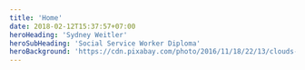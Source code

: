 ```yaml
---
title: 'Home'
date: 2018-02-12T15:37:57+07:00
heroHeading: 'Sydney Weitler'
heroSubHeading: 'Social Service Worker Diploma'
heroBackground: 'https://cdn.pixabay.com/photo/2016/11/18/22/13/clouds-1837129_960_720.jpg'
---
```

